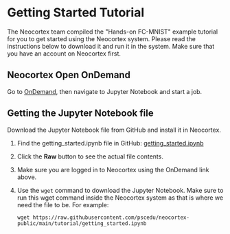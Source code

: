 # Getting Started Tutorial
The Neocortex team compiled the "Hands-on FC-MNIST" example tutorial for you to get started using the Neocortex system. Please read the instructions below 
to download it and run it in the system. Make sure that you have an account on Neocortex first.
## Neocortex Open OnDemand
Go to [OnDemand](ondemand.neocortex.psc.edu), then navigate to Jupyter Notebook and start a job.
## Getting the Jupyter Notebook file
Download the Jupyter Notebook file from GitHub and install it in Neocortex.
1. Find the getting_started.ipynb file in GitHub: [getting_started.ipynb](https://github.com/pscedu/neocortex-public/blob/main/tutorial/getting_started.ipynb)
2. Click the **Raw** button to see the actual file contents.
3. Make sure you are logged in to Neocortex using the OnDemand link above. 
4. Use the `wget` command to download the Jupyter Notebook. Make sure to run this wget command inside the Neocortex system as that is where we need the file to be. For example:
   
   ``wget https://raw.githubusercontent.com/pscedu/neocortex-public/main/tutorial/getting_started.ipynb``
